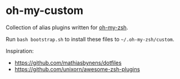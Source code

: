 # oh-my-custom

Collection of alias plugins written for [oh-my-zsh](https://github.com/robbyrussell/oh-my-zsh).

Run `bash bootstrap.sh` to install these files to `~/.oh-my-zsh/custom`.

Inspiration:

- https://github.com/mathiasbynens/dotfiles
- https://github.com/unixorn/awesome-zsh-plugins
